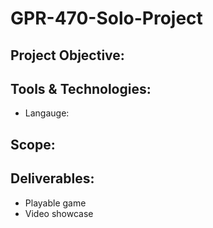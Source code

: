# GPR-470-Solo-Project

## Project Objective:

## Tools & Technologies:

* Langauge:

## Scope:

## Deliverables:

* Playable game
* Video showcase
